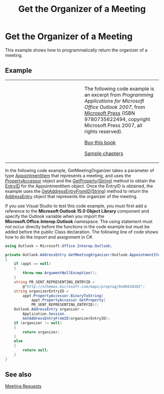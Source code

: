 ﻿---
title: 'Get the Organizer of a Meeting'
TOCTitle: 'Get the Organizer of a Meeting'
ms:assetid: 6a33db84-573b-4d1b-a91a-903f30630ec9
ms:mtpsurl: https://msdn.microsoft.com/en-us/library/Ff184615(v=office.15)
ms:contentKeyID: 55119872
ms.date: 07/24/2014
mtps_version: v=office.15


---

# Get the Organizer of a Meeting

This example shows how to programmatically return the organizer of a meeting.

## Example

<table>
<colgroup>
<col style="width: 50%" />
<col style="width: 50%" />
</colgroup>
<tbody>
<tr class="odd">
<td><p></p></td>
<td><p>The following code example is an excerpt from <em>Programming Applications for Microsoft Office Outlook 2007</em>, from <a href="http://www.microsoft.com/learning/books/default.mspx">Microsoft Press</a> (ISBN 9780735622494, copyright Microsoft Press 2007, all rights reserved).</p>
<p><a href="http://www.amazon.com/gp/product/0735622493?ie=utf8%26tag=msmsdn-20%26linkcode=as2%26camp=1789%26creative=9325%26creativeasin=0735622493">Buy this book</a></p>
<p><a href="https://msdn.microsoft.com/en-us/library/cc513844(v=office.15)">Sample chapters</a></p></td>
</tr>
</tbody>
</table>


In the following code example, GetMeetingOrganizer takes a parameter of type [AppointmentItem](https://msdn.microsoft.com/en-us/library/bb645611\(v=office.15\)) that represents a meeting, and uses the [PropertyAccessor](https://msdn.microsoft.com/en-us/library/bb646034\(v=office.15\)) object and the [GetProperty(String)](https://msdn.microsoft.com/en-us/library/bb645726\(v=office.15\)) method to obtain the [EntryID](https://msdn.microsoft.com/en-us/library/bb645980\(v=office.15\)) for the AppointmentItem object. Once the EntryID is obtained, the example uses the [GetAddressEntryFromID(String)](https://msdn.microsoft.com/en-us/library/ff185034\(v=office.15\)) method to return the [AddressEntry](https://msdn.microsoft.com/en-us/library/bb609728\(v=office.15\)) object that represents the organizer of the meeting.

If you use Visual Studio to test this code example, you must first add a reference to the **Microsoft Outlook 15.0 Object Library** component and specify the Outlook variable when you import the **Microsoft.Office.Interop.Outlook** namespace. The using statement must not occur directly before the functions in the code example but must be added before the public Class declaration. The following line of code shows how to do the import and assignment in C\#.

```csharp
using Outlook = Microsoft.Office.Interop.Outlook;
```

```csharp
private Outlook.AddressEntry GetMeetingOrganizer(Outlook.AppointmentItem appt)
{
    if (appt == null)
    {
        throw new ArgumentNullException();
    }
    string PR_SENT_REPRESENTING_ENTRYID =
        @"http://schemas.microsoft.com/mapi/proptag/0x00410102";
    string organizerEntryID =
        appt.PropertyAccessor.BinaryToString(
            appt.PropertyAccessor.GetProperty(
            PR_SENT_REPRESENTING_ENTRYID));
    Outlook.AddressEntry organizer =
        Application.Session.
        GetAddressEntryFromID(organizerEntryID);
    if (organizer != null)
    {
        return organizer; 
    }
    else
    {
        return null;
    }
}
```

## See also



[Meeting Requests](meeting-requests.md)

